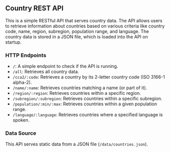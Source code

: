 ## Country REST API

This is a simple RESTful API that serves country data. The API allows users to retrieve information about countries based on various criteria like country code, name, region, subregion, population range, and language. The country data is stored in a JSON file, which is loaded into the API on startup.

### HTTP Endpoints

- `/`: A simple endpoint to check if the API is running.
- `/all`: Retrieves all country data.
- `/cca2/:code`: Retrieves a country by its 2-letter country code (ISO 3166-1 alpha-2).
- `/name/:name`: Retrieves countries matching a name (or part of it).
- `/region/:region`: Retrieves countries within a specific region.
- `/subregion/:subregion`: Retrieves countries within a specific subregion.
- `/population/:min/:max`: Retrieves countries within a given population range.
- `/language/:language`: Retrieves countries where a specified language is spoken.

### Data Source

This API serves static data from a JSON file (`/data/countries.json`).